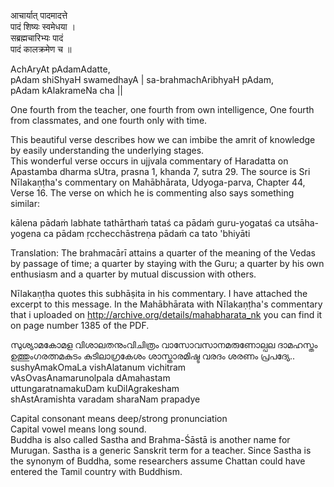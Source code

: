 आचार्यात् पादमादत्ते   
पादं शिष्यः स्वमेधया ।   
सब्रह्मचारिभ्यः पादं   
पादं कालक्रमेण च ॥   

AchAryAt pAdamAdatte,   
pAdam shiShyaH swamedhayA |
sa-brahmachAribhyaH pAdam,   
pAdam kAlakrameNa cha ||

One fourth from the teacher, one fourth from own intelligence,
One fourth from classmates, and one fourth only with time.

This beautiful verse describes how we can imbibe the amrit of knowledge by easily understanding the underlying stages.    
This wonderful verse occurs in ujjvala commentary of Haradatta on Apastamba dharma sUtra, prasna 1,  khanda 7, sutra 29.
The source is Sri Nīlakaṇṭha's commentary on Mahābhārata, Udyoga-parva, Chapter 44, Verse 16. The verse on which he is commenting also says something similar:

kālena pādaṁ labhate tathārthaṁ tataś ca pādaṁ guru-yogataś ca
utsāha-yogena ca pādam ṛcchecchāstreṇa pādaṁ ca tato 'bhiyāti

Translation: The brahmacārī attains a quarter of the meaning of the Vedas by passage of time; a quarter by staying with the Guru; a quarter by his own enthusiasm and a quarter by mutual discussion with others.

Nīlakaṇṭha quotes this subhāṣita in his commentary. I have attached the excerpt to this message. In the Mahābhārata with Nīlakaṇṭha's commentary that i uploaded on http://archive.org/details/mahabharata_nk you can find it on page number 1385 of the PDF.




 
സുശ്യാമകോമള വിശാലതനുംവിചിത്രം    വാസോവസാനമരുണോല്പല ദാമഹസ്തം    ഉത്തുംഗരത്നമകുടം കുടിലാഗ്രകേശം    ശാസ്താരമിഷ്ട വരദം ശരണം പ്രപദ്യേ..   
sushyAmakOmaLa vishAlatanum vichitram   
vAsOvasAnamarunolpala dAmahastam   
uttungaratnamakuDam kuDilAgrakesham   
shAstAramishta varadam sharaNam prapadye   

Capital consonant means deep/strong pronunciation   
Capital vowel means long sound.   
Buddha is also called Sastha and Brahma-Śāstā is another name for Murugan. Sastha is a generic Sanskrit term for a teacher.   Since Sastha is the synonym of Buddha, some researchers assume Chattan could have entered the Tamil country with Buddhism.
